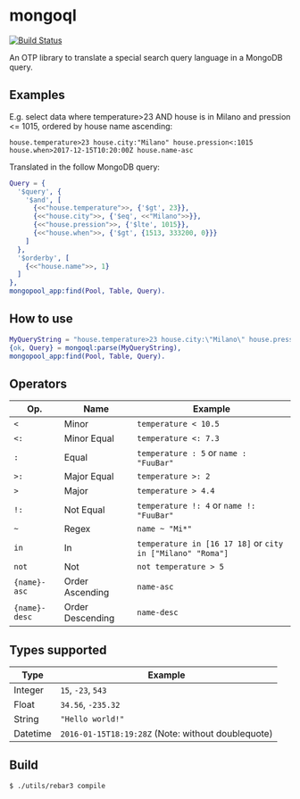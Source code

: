 mongoql
=======

[![Build Status](https://travis-ci.org/hachreak/mongoql.svg?branch=master)](https://travis-ci.org/hachreak/mongoql)

An OTP library to translate a special search query language in a MongoDB query.


Examples
--------

E.g. select data where temperature>23 AND house is in Milano and
pression <= 1015, ordered by house name ascending:

```
house.temperature>23 house.city:"Milano" house.pression<:1015 house.when>2017-12-15T10:20:00Z house.name-asc
```

Translated in the follow MongoDB query:

```erlang
Query = {
  '$query', {
    '$and', [
      {<<"house.temperature">>, {'$gt', 23}},
      {<<"house.city">>, {'$eq', <<"Milano">>}},
      {<<"house.pression">>, {'$lte', 1015}},
      {<<"house.when">>, {'$gt', {1513, 333200, 0}}}
    ]
  },
  '$orderby', [
    {<<"house.name">>, 1}
  ]
},
mongopool_app:find(Pool, Table, Query).
```

How to use
----------

```erlang
MyQueryString = "house.temperature>23 house.city:\"Milano\" house.pression<:1015 house.when>2017-12-15T10:20:00Z house.name-asc",
{ok, Query} = mongoql:parse(MyQueryString),
mongopool_app:find(Pool, Table, Query).
```

Operators
---------

Op.            | Name             | Example
---------------|------------------|------------------------------------------
`<`            | Minor            | `temperature < 10.5`
`<:`           | Minor Equal      | `temperature <: 7.3`
`:`            | Equal            | `temperature : 5` or `name : "FuuBar"`
`>:`           | Major Equal      | `temperature >: 2`
`>`            | Major            | `temperature > 4.4`
`!:`           | Not Equal        | `temperature !: 4` or `name !: "FuuBar"`
`~`            | Regex            | `name ~ "Mi*"`
`in`           | In               | `temperature in [16 17 18]` or `city in ["Milano" "Roma"]`
`not`          | Not              | `not temperature > 5`
`{name}-asc`   | Order Ascending  | `name-asc`
`{name}-desc`  | Order Descending | `name-desc`


Types supported
---------------

Type     | Example
---------|----------------------
Integer  | `15`, `-23`, `543`
Float    | `34.56`, `-235.32`
String   | `"Hello world!"`
Datetime | `2016-01-15T18:19:28Z` (Note: without doublequote)


Build
-----

    $ ./utils/rebar3 compile
